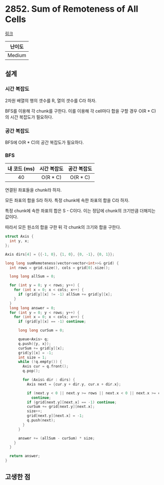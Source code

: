 # 2852. Sum of Remoteness of All Cells

[링크](https://leetcode.com/problems/sum-of-remoteness-of-all-cells/description/)

| 난이도 |
| :----: |
| Medium |

## 설계

### 시간 복잡도

2차원 배열의 행의 갯수를 R, 열의 갯수를 C라 하자.

BFS를 이용해 각 chunk를 구한다. 이를 이용해 각 cell마다 합을 구할 경우 O(R \* C)의 시간 복잡도가 필요하다.

### 공간 복잡도

BFS에 O(R \* C)의 공간 복잡도가 필요하다.

### BFS

| 내 코드 (ms) | 시간 복잡도 | 공간 복잡도 |
| :----------: | :---------: | :---------: |
|      40      |  O(R \* C)  |  O(R \* C)  |

연결된 좌표들을 chunk라 하자.

모든 좌표의 합을 S라 하자. 특정 chunk에 속한 좌표의 합을 C라 하자.

특정 chunk에 속한 좌표의 합은 S - C이다. 이는 정답에 chunk의 크기만큼 더해지는 값이다.

따라서 모든 원소의 합을 구한 뒤 각 chunk의 크기와 합을 구한다.

```cpp
struct Axis {
  int y, x;
};

Axis dirs[4] = {{-1, 0}, {1, 0}, {0, -1}, {0, 1}};

long long sumRemoteness(vector<vector<int>>& grid) {
  int rows = grid.size(), cols = grid[0].size();

  long long allSum = 0;

  for (int y = 0; y < rows; y++) {
    for (int x = 0; x < cols; x++) {
      if (grid[y][x] != -1) allSum += grid[y][x];
    }
  }
  long long answer = 0;
  for (int y = 0; y < rows; y++) {
    for (int x = 0; x < cols; x++) {
      if (grid[y][x] == -1) continue;

      long long curSum = 0;

      queue<Axis> q;
      q.push({y, x});
      curSum += grid[y][x];
      grid[y][x] = -1;
      int size = 1;
      while (!q.empty()) {
        Axis cur = q.front();
        q.pop();

        for (Axis& dir : dirs) {
          Axis next = {cur.y + dir.y, cur.x + dir.x};

          if (next.y < 0 || next.y >= rows || next.x < 0 || next.x >= cols)
            continue;
          if (grid[next.y][next.x] == -1) continue;
          curSum += grid[next.y][next.x];
          size++;
          grid[next.y][next.x] = -1;
          q.push(next);
        }
      }

      answer += (allSum - curSum) * size;
    }
  }

  return answer;
}
```

## 고생한 점
